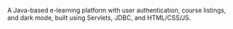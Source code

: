 A Java-based e-learning platform with user authentication, course listings, and dark mode, built using Servlets, JDBC, and HTML/CSS/JS.
